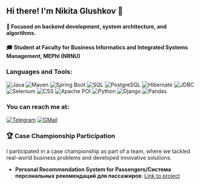 ## Hi there! I'm Nikita Glushkov 🎃
#### 🚀 Focused on backend development, system architecture, and algorithms.
#### 🎓 Student at Faculty for Business Informatics and Integrated Systems Management, MEPhI (NRNU)

### Languages and Tools:
![Java](https://img.shields.io/badge/-Java-090909?style=for-the-badge&logo=java)
![Maven](https://img.shields.io/badge/-Maven-090909?style=for-the-badge&logo=apachemaven)
![Spring Boot](https://img.shields.io/badge/-Spring_Boot-090909?style=for-the-badge&logo=springboot)
![SQL](https://img.shields.io/badge/-SQL-090909?style=for-the-badge&logo=sql&logoColor=F88C00)
![PostgreSQL](https://img.shields.io/badge/-PostgreSQL-090909?style=for-the-badge&logo=postgresql&logoColor=white)
![Hibernate](https://img.shields.io/badge/-Hibernate-090909?style=for-the-badge&logo=hibernate)
![JDBC](https://img.shields.io/badge/-JDBC-090909?style=for-the-badge)
![Selenium](https://img.shields.io/badge/-Selenium-090909?style=for-the-badge&logo=selenium)
![CSS](https://img.shields.io/badge/-CSS-090909?style=for-the-badge&logo=css)
![Apache POI](https://img.shields.io/badge/-Apache_POI-090909?style=for-the-badge)
![Python](https://img.shields.io/badge/-Python-090909?style=for-the-badge&logo=python)
![Django](https://img.shields.io/badge/-Django-090909?style=for-the-badge&logo=django)
![Pandas](https://img.shields.io/badge/-Pandas-090909?style=for-the-badge&logo=pandas)

### You can reach me at:
[![Telegram](https://img.shields.io/badge/-Telegram-090909?style=for-the-badge&logo=telegram&logoColor=27A0D9)](https://t.me/nglushkovv)
[![GMail](https://img.shields.io/badge/-Gmail-090909?style=for-the-badge&logo=gmail&logoColor=FF0000)](mailto:glushkov1520@gmail.com)

### 🏆 Case Championship Participation  
I participated in a case championship as part of a team, where we tackled real-world business problems and developed innovative solutions.  
- **Personal Recommendation System for Passengers/Cистема персональных рекомендаций для пассажиров**: [Link to project](https://github.com/OSAndreev/RZD_RecSys)  
